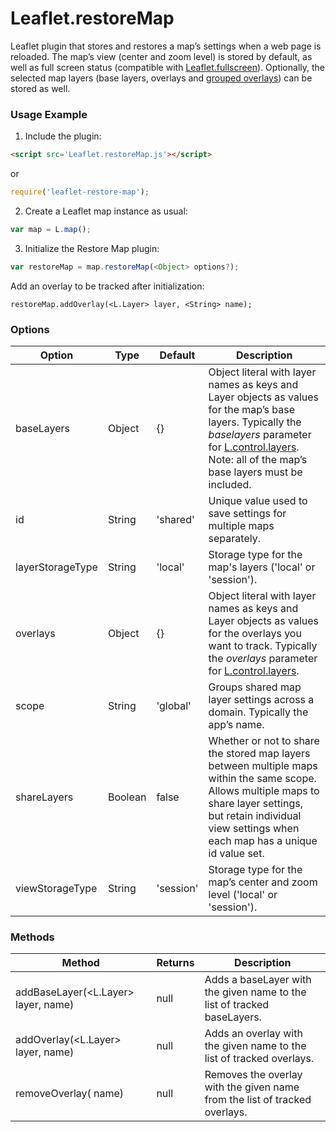 # Leaflet.restoreMap

Leaflet plugin that stores and restores a map’s settings when a web page is reloaded. The map’s view (center and zoom level) is stored by default, as well as full screen status (compatible with [Leaflet.fullscreen](https://github.com/shaefner-usgs/Leaflet.fullscreen)). Optionally, the selected map layers (base layers, overlays and [grouped overlays](https://github.com/ismyrnow/leaflet-groupedlayercontrol)) can be stored as well.

### Usage Example

1. Include the plugin:

```html
<script src='Leaflet.restoreMap.js'></script>
```

or 

```js
require('leaflet-restore-map');
```

2. Create a Leaflet map instance as usual:

```js
var map = L.map();
```

3. Initialize the Restore Map plugin:

```js
var restoreMap = map.restoreMap(<Object> options?);
```

Add an overlay to be tracked after initialization:

```
restoreMap.addOverlay(<L.Layer> layer, <String> name);
```

### Options

| Option | Type | Default | Description |
| ------ | ------ | ------ | ------ |
| baseLayers | Object | {} | Object literal with layer names as keys and Layer objects as values for the map’s base layers. Typically the *baselayers* parameter for [L.control.layers](https://leafletjs.com/reference.html#control-layers). Note: all of the map’s base layers must be included. |
| id | String | 'shared' | Unique value used to save settings for multiple maps separately. |
| layerStorageType | String | 'local' | Storage type for the map's layers ('local' or 'session'). |
| overlays | Object | {} | Object literal with layer names as keys and Layer objects as values for the overlays you want to track. Typically the *overlays* parameter for [L.control.layers](https://leafletjs.com/reference.html#control-layers). |
| scope | String | 'global' | Groups shared map layer settings across a domain. Typically the app’s name. |
| shareLayers | Boolean | false | Whether or not to share the stored map layers between multiple maps within the same scope. Allows multiple maps to share layer settings, but retain individual view settings when each map has a unique id value set. |
| viewStorageType | String | 'session' | Storage type for the map’s center and zoom level ('local' or 'session'). |

### Methods

| Method | Returns | Description |
| ------ | ------ | ------ |
| addBaseLayer(<L.Layer> layer, <String> name) | null | Adds a baseLayer with the given name to the list of tracked baseLayers. |
| addOverlay(<L.Layer> layer, <String> name) | null | Adds an overlay with the given name to the list of tracked overlays. |
| removeOverlay(<String> name) | null | Removes the overlay with the given name from the list of tracked overlays. |
